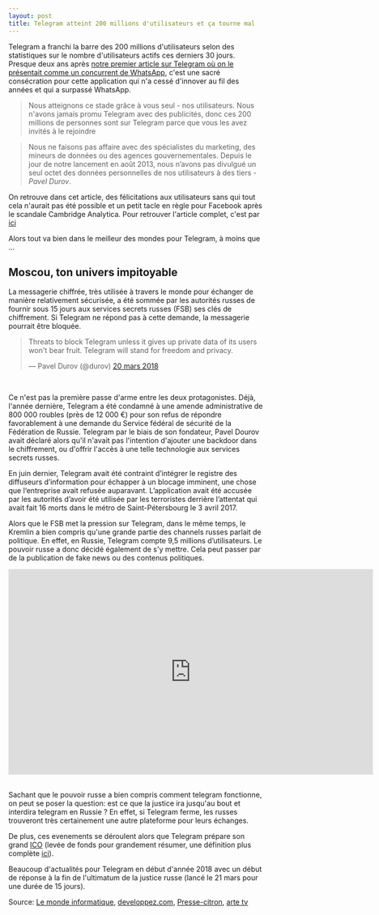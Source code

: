 ```yaml
---
layout: post
title: Telegram atteint 200 millions d'utilisateurs et ça tourne mal
---
```


Telegram a franchi la barre des 200 millions d'utilisateurs selon des statistiques sur le nombre d'utilisateurs actifs ces derniers 30 jours. Presque deux ans après [notre premier article sur Telegram où on le présentait comme un concurrent de WhatsApp](https://iserv.fr/telegram-un-challenger-face-a-whatsap/), c'est une sacré consécration pour cette application qui n'a cessé d'innover au fil des années et qui a surpassé WhatsApp.

> Nous atteignons ce stade grâce à vous seul - nos utilisateurs. Nous n'avons jamais promu Telegram avec des publicités, donc ces 200 millions de personnes sont sur Telegram parce que vous les avez invités à le rejoindre

> Nous ne faisons pas affaire avec des spécialistes du marketing, des mineurs de données ou des agences gouvernementales. Depuis le jour de notre lancement en août 2013, nous n’avons pas divulgué un seul octet des données personnelles de nos utilisateurs à des tiers - *Pavel Durov*.

On retrouve dans cet article, des félicitations aux utilisateurs sans qui tout cela n'aurait pas été possible et un petit tacle en règle pour Facebook après le scandale Cambridge Analytica.
Pour retrouver l'article complet, c'est par [ici](https://telegram.org/blog/200-million)

Alors tout va bien dans le meilleur des mondes pour Telegram, à moins que ...



## Moscou, ton univers impitoyable

La messagerie chiffrée, très utilisée à travers le monde pour échanger de manière relativement sécurisée, a été sommée par les autorités russes de fournir sous 15 jours aux services secrets russes (FSB) ses clés de chiffrement. Si Telegram ne répond pas à cette demande, la messagerie pourrait être bloquée.

<blockquote class="twitter-tweet" data-lang="fr"><p lang="en" dir="ltr">Threats to block Telegram unless it gives up private data of its users won&#39;t bear fruit. Telegram will stand for freedom and privacy.</p>&mdash; Pavel Durov (@durov) <a href="https://twitter.com/durov/status/976083990938517509?ref_src=twsrc%5Etfw">20 mars 2018</a></blockquote>
<script async src="https://platform.twitter.com/widgets.js" charset="utf-8"></script>
<br>

Ce n'est pas la première passe d'arme entre les deux protagonistes. Déjà, l'année dernière, Telegram a été condamné à une amende administrative de 800 000 roubles (près de 12 000 €) pour son refus de répondre favorablement à une demande du Service fédéral de sécurité de la Fédération de Russie.
Telegram par le biais de son fondateur, Pavel Dourov avait déclaré alors qu'il n'avait pas l'intention d'ajouter une backdoor dans le chiffrement, ou d'offrir l'accès à une telle technologie aux services secrets russes.

En juin dernier, Telegram avait été contraint d’intégrer le registre des diffuseurs d’information pour échapper à un blocage imminent, une chose que l‘entreprise avait refusée auparavant. L’application avait été accusée par les autorités d’avoir été utilisée par les terroristes derrière l’attentat qui avait fait 16 morts dans le métro de Saint-Pétersbourg le 3 avril 2017. 

Alors que le FSB met la pression sur Telegram, dans le même temps, le Kremlin a bien compris qu'une grande partie des channels russes parlait de politique. En effet, en Russie, Telegram compte 9,5 millions d’utilisateurs. Le pouvoir russe a donc décidé également de s'y mettre. Cela peut passer par de la publication de fake news ou des contenus politiques.

<iframe allowfullscreen="true" style="transition-duration:0;transition-property:no;margin:0 auto;position:relative;display:block;background-color:#000000;" frameborder="0" scrolling="no" width="720" height="406" src="https://www.arte.tv/player/v3/index.php?json_url=https%3A%2F%2Fapi.arte.tv%2Fapi%2Fplayer%2Fv1%2Fconfig%2Ffr%2F079332-015-A%3Fautostart%3D0%26lifeCycle%3D1&amp;lang=fr_FR&amp;embed=1&amp;mute=0"></iframe>
<br>

Sachant que le pouvoir russe a bien compris comment telegram fonctionne, on peut se poser la question: est ce que la justice ira jusqu'au bout et interdira telegram en Russie ? En effet, si Telegram ferme, les russes trouveront très certainement une autre plateforme pour leurs échanges.

De plus, ces evenements se déroulent alors que Telegram prépare son grand [ICO](https://www.numerama.com/business/330173-tout-savoir-sur-la-blockchain-telegram-lico-de-tous-les-records-qui-veut-remplacer-le-web.html) (levée de fonds pour grandement résumer, une définition plus complète [ici](https://icomentor.net/2017/08/01/ico-definition-explication/)).

Beaucoup d'actualités pour Telegram en début d'année 2018 avec un début de réponse à la fin de l'ultimatum de la justice russe (lancé le 21 mars pour une durée de 15 jours).


Source: [Le monde informatique](https://www.lemondeinformatique.fr/actualites/lire-la-russie-exige-les-cles-de-chiffrement-de-telegram-71232.html), [developpez.com](https://www.developpez.com/actu/194378/Telegram-a-quinze-jours-pour-fournir-les-cles-de-chiffrement-aux-autorites-russes-sous-peine-de-voir-l-application-bloquee/), [Presse-citron](https://www.presse-citron.net/telegram-cest-200-millions-dutilisateurs/), [arte tv](https://www.arte.tv/fr/videos/079332-015-A/telegram-la-fabrique-de-fake-news/)